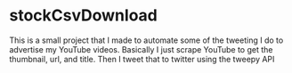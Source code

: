 # stockCsvDownload

This is a small project that I made to automate some of the tweeting I do to advertise my YouTube videos.  Basically I just scrape YouTube to get the thumbnail, url, and title.  Then I tweet that to twitter using the tweepy API
